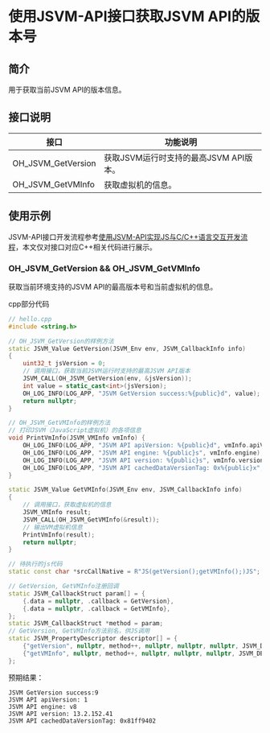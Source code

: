 # 使用JSVM-API接口获取JSVM API的版本号
<!--Kit: NDK Development-->
<!--Subsystem: arkcompiler-->
<!--Owner: @yuanxiaogou; @huanghan18; @suyuehhh; @KasonChan; @string_sz; @diking-->
<!--SE: @knightaoko-->
<!--TSE: @test_lzz-->

## 简介

用于获取当前JSVM API的版本信息。

## 接口说明

| 接口                       | 功能说明                       |
|----------------------------|--------------------------------|
| OH_JSVM_GetVersion         | 获取JSVM运行时支持的最高JSVM API版本。 |
| OH_JSVM_GetVMInfo          | 获取虚拟机的信息。              |

## 使用示例

JSVM-API接口开发流程参考[使用JSVM-API实现JS与C/C++语言交互开发流程](use-jsvm-process.md)，本文仅对接口对应C++相关代码进行展示。

### OH_JSVM_GetVersion && OH_JSVM_GetVMInfo

获取当前环境支持的JSVM API的最高版本号和当前虚拟机的信息。

cpp部分代码

```cpp
// hello.cpp
#include <string.h>

// OH_JSVM_GetVersion的样例方法
static JSVM_Value GetVersion(JSVM_Env env, JSVM_CallbackInfo info)
{
    uint32_t jsVersion = 0;
    // 调用接口，获取当前JSVM运行时支持的最高JSVM API版本
    JSVM_CALL(OH_JSVM_GetVersion(env, &jsVersion));
    int value = static_cast<int>(jsVersion);
    OH_LOG_INFO(LOG_APP, "JSVM GetVersion success:%{public}d", value);
    return nullptr;
}

// OH_JSVM_GetVMInfo的样例方法
// 打印JSVM（JavaScript虚拟机）的各项信息
void PrintVmInfo(JSVM_VMInfo vmInfo) {
    OH_LOG_INFO(LOG_APP, "JSVM API apiVersion: %{public}d", vmInfo.apiVersion);
    OH_LOG_INFO(LOG_APP, "JSVM API engine: %{public}s", vmInfo.engine);
    OH_LOG_INFO(LOG_APP, "JSVM API version: %{public}s", vmInfo.version);
    OH_LOG_INFO(LOG_APP, "JSVM API cachedDataVersionTag: 0x%{public}x", vmInfo.cachedDataVersionTag);
}

static JSVM_Value GetVMInfo(JSVM_Env env, JSVM_CallbackInfo info)
{
    // 调用接口，获取虚拟机的信息
    JSVM_VMInfo result;
    JSVM_CALL(OH_JSVM_GetVMInfo(&result));
    // 输出VM虚拟机信息
    PrintVmInfo(result);
    return nullptr;
}

// 待执行的js代码
static const char *srcCallNative = R"JS(getVersion();getVMInfo();)JS";

// GetVersion, GetVMInfo注册回调
static JSVM_CallbackStruct param[] = {
    {.data = nullptr, .callback = GetVersion},
    {.data = nullptr, .callback = GetVMInfo},
};
static JSVM_CallbackStruct *method = param;
// GetVersion, GetVMInfo方法别名，供JS调用
static JSVM_PropertyDescriptor descriptor[] = {
    {"getVersion", nullptr, method++, nullptr, nullptr, nullptr, JSVM_DEFAULT},
    {"getVMInfo", nullptr, method++, nullptr, nullptr, nullptr, JSVM_DEFAULT},
};
```

预期结果：
```
JSVM GetVersion success:9
JSVM API apiVersion: 1
JSVM API engine: v8
JSVM API version: 13.2.152.41
JSVM API cachedDataVersionTag: 0x81ff9402
```

<!-- @[oh_jsvm_get_version_and_vm_info](https://gitee.com/openharmony/applications_app_samples/blob/master/code/DocsSample/ArkTS/JSVMAPI/JsvmUsageGuide/UsageInstructionsTwo/getversion/src/main/cpp/hello.cpp) -->
